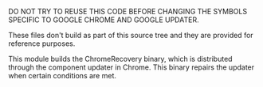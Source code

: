 DO NOT TRY TO REUSE THIS CODE BEFORE CHANGING THE SYMBOLS
SPECIFIC TO GOOGLE CHROME AND GOOGLE UPDATER.

These files don't build as part of this source tree and they are provided for 
reference purposes.

This module builds the ChromeRecovery binary, which is distributed through
the component updater in Chrome. This binary repairs the updater when
certain conditions are met.
